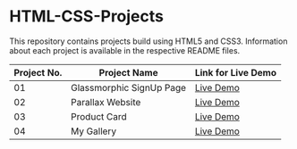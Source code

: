 # HTML-CSS-Projects
This repository contains projects build using HTML5 and CSS3. Information about each project is available in the respective README files.

| Project No.   | Project Name  | Link for Live Demo    |
| ------------- | ------------- | -------- |
| 01          | Glassmorphic SignUp Page       | [Live Demo](https://glassmorphic-signup-page.netlify.app/)  |
| 02          |   Parallax Website       |  [Live Demo](https://parallax-website-1999.netlify.app/) |
| 03          | Product Card | [Live Demo](https://product-card-1999.netlify.app/)|
| 04          | My Gallery | [Live Demo](https://my-gallery-1999.netlify.app/)
